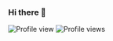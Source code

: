 ### Hi there 👋


![Profile view](https://komarev.com/ghpvc/?rahul5544&color=green)
![Profile views](https://gpvc.arturio.dev/rahul5544)
